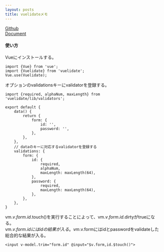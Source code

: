```yaml
---
layout: posts
title: vuelidateメモ
---
```

[Github](https://github.com/monterail/vuelidate)  
[Document](https://monterail.github.io/vuelidate/)  

#### 使い方

Vueにインストールする。

```
import {Vue} from 'vue';
import {Vuelidate} from 'vuelidate';
Vue.use(Vuelidate);
```

オプションのvalidationsキーにvalidatorを登録する。

```
import {required, alphaNum, maxLength} from 'vuelidate/lib/validators';

export default {
    data() {
        return {
            form: {
                id: '',
                password: '',
            },
        },
    },
    // dataのキーに対応するvalidatorを登録する
    validations: {
        form: {
            id: {
                required,
                alphaNum,
                maxLength: maxLength(64),
            },
            password: {
                required,
                maxLength: maxLength(64),
            },
        },
    },
}

```

vm.$v.form.id.$touch()を実行することによって、vm.$v.form.id.$dirtyがtrueになる。  
vm.$v.form.idにはidの結果が入る。    
vm.$v.formにはidとpasswordをvalidateした総合的な結果が入る。    


```
<input v-model.trim="form.id" @input="$v.form,id.$touch()">
```


